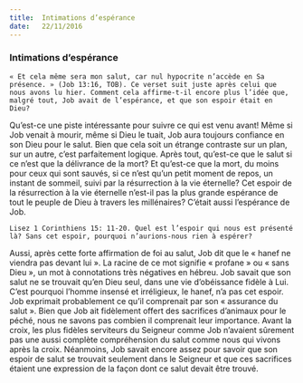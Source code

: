 ```yaml
---
title:  Intimations d’espérance
date:   22/11/2016
---
```


### Intimations d’espérance

`« Et cela même sera mon salut, car nul hypocrite n’accède en Sa présence. » (Job 13:16, TOB). Ce verset suit juste après celui que nous avons lu hier. Comment cela affirme-t-il encore plus l’idée que, malgré tout, Job avait de l’espérance, et que son espoir était en Dieu?`

Qu’est-ce une piste intéressante pour suivre ce qui est venu avant! Même si Job venait à mourir, même si Dieu le tuait, Job aura toujours confiance en son Dieu pour le salut. Bien que cela soit un étrange contraste sur un plan, sur un autre, c’est parfaitement logique. Après tout, qu’est-ce que le salut si ce n’est que la délivrance de la mort? Et qu’est-ce que la mort, du moins pour ceux qui sont sauvés, si ce n’est qu’un petit moment de repos, un instant de sommeil, suivi par la résurrection à la vie éternelle? Cet espoir de la résurrection à la vie éternelle n’est-il pas la plus grande espérance de tout le peuple de Dieu à travers les millénaires? C’était aussi l’espérance de Job.

`Lisez 1 Corinthiens 15: 11-20. Quel est l’espoir qui nous est présenté là? Sans cet espoir, pourquoi n’aurions-nous rien à espérer?`

Aussi, après cette forte affirmation de foi au salut, Job dit que le « hanef ne viendra pas devant lui ». La racine de ce mot signifie « profane » ou « sans Dieu », un mot à connotations très négatives en hébreu. Job savait que son salut ne se trouvait qu’en Dieu seul, dans une vie d’obéissance fidèle à Lui. C’est pourquoi l’homme insensé et irréligieux, le hanef, n’a pas cet espoir. Job exprimait probablement ce qu’il comprenait par son « assurance du salut ». Bien que Job ait fidèlement offert des sacrifices d’animaux pour le péché, nous ne savons pas combien il comprenait leur importance. Avant la croix, les plus fidèles serviteurs du Seigneur comme Job n’avaient sûrement pas une aussi complète compréhension du salut comme nous qui vivons après la croix. Néanmoins, Job savait encore assez pour savoir que son espoir de salut se trouvait seulement dans le Seigneur et que ces sacrifices étaient une expression de la façon dont ce salut devait être trouvé.